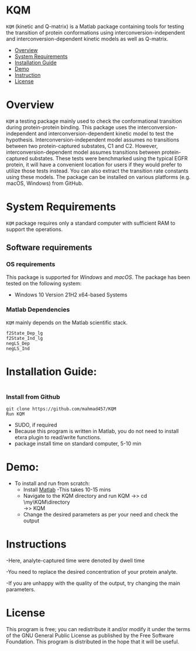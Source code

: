 
# KQM 


`KQM` (kinetic and Q-matrix) is a Matlab package containing tools for testing the transition of protein conformations using interconversion-independent and interconversion-dependent kinetic models as well as Q-matrix.

- [Overview](#overview)
- [System Requirements](#system-requirements)
- [Installation Guide](#installation-guide)
- [Demo](#Demo)
- [Instruction](#Instruction)
- [License](#license)


# Overview
``KQM`` a testing package mainly used to check the conformational transition during protein-protein binding. This package uses the interconversion-independent and interconversion-dependent kinetic model to test the hypothesis. Interconversion-independent model assumes no transitions between two protein-captured substates, C1 and C2. However, interconversion-dependent model assumes transitions between protein-captured substates. These tests were benchmarked using the typical EGFR protein, it will have a convenient location for users if they would prefer to utilize those tests instead. You can also extract the transition rate constants using these  models. The package can be installed on various platforms (e.g. macOS, Windows) from GitHub.


# System Requirements
`KQM` package requires only a standard computer with sufficient RAM to support the operations.

## Software requirements
### OS requirements
This package is supported for *Windows* and *macOS*. The package has been tested on the following system:
+ Windows 10 Version 21H2 x64-based Systems 


### Matlab Dependencies
`KQM` mainly depends on the Matlab scientific stack.

```
f2State_Dep_lg
f2State_Ind_lg
negLS_Dep
negLS_Ind
```

# Installation Guide:
```
```
### Install from Github
```
git clone https://github.com/mahmad457/KQM
Run KQM
```
- SUDO, if required
- Because this program is written in Matlab, you do not need to install etxra plugin to read/write functions.
-  package install time on standard computer, 5-10 min

# Demo:
- To install and run from scratch:
  - Install [Matlab](https://www.mathworks.com/help/install/install-products.html)
     -This takes 10-15 mins
  - Navigate to the KQM directory and run KQM
  ->> cd \my\KQM\directory\
   ->> KQM
  - Change the desired parameters as per your need and check the output


# Instructions

-Here, analyte-captured time were denoted by dwell time

 -You need to replace the desired concentration of your protein analyte.
 
 -If you are unhappy with the quality of the output, try changing the main parameters.


# License
This program is free; you can redistribute it and/or modify it under the terms of the GNU General Public License as published by the Free Software Foundation. This program is distributed in the hope that it will be useful.



